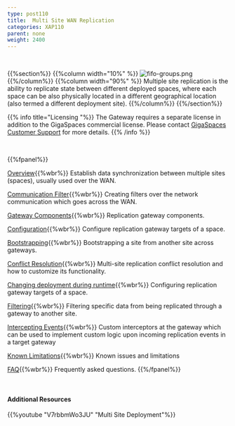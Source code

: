 ```yaml
---
type: post110
title:  Multi Site WAN Replication
categories: XAP110
parent: none
weight: 2400
---
```




<br>

{{%section%}}
{{%column width="10%" %}}
![fifo-groups.png](/attachment_files/subject/multisite.png)
{{%/column%}}
{{%column width="90%" %}}
Multiple site replication is the ability to replicate state between different deployed spaces, where each space can be also physically located in a different geographical location (also termed a different deployment site).
{{%/column%}}
{{%/section%}}

{{% info title="Licensing "%}}
The Gateway requires a separate license in addition to the GigaSpaces commercial license. Please contact [GigaSpaces Customer Support](http://www.gigaspaces.com/content/customer-support-services) for more details.
{{% /info %}}


<br>

{{%fpanel%}}

[Overview](./multi-site-replication-over-the-wan.html){{%wbr%}}
Establish data synchronization between multiple sites (spaces), usually used over the WAN.

[Communication Filter](./communication-filter-over-the-wan-(ssl,zip).html){{%wbr%}}
Creating filters over the network communication which goes across the WAN.

[Gateway Components](./replication-gateway-components.html){{%wbr%}}
Replication gateway components.

[Configuration](./configuring-space-gateway-targets.html){{%wbr%}}
Configure replication gateway targets of a space.

[Bootstrapping](./replication-gateway-bootstrapping-process.html){{%wbr%}}
Bootstrapping a site from another site across gateways.

[Conflict Resolution](./multi-site-conflict-resolution.html){{%wbr%}}
Multi-site replication conflict resolution and how to customize its functionality.

[Changing deployment during runtime](./changing-multi-site-deployment-during-runtime.html){{%wbr%}}
Configuring replication gateway targets of a space.

[Filtering](./replication-gateway-filtering.html){{%wbr%}}
Filtering specific data from being replicated through a gateway to another site.

[Intercepting Events](./intercepting-replication-events-at-the-gateway.html){{%wbr%}}
Custom interceptors at the gateway which can be used to implement custom logic upon incoming replication events in a target gateway

[Known Limitations](./multi-site-replication-limitations.html){{%wbr%}}
Known issues and limitations

[FAQ](/faq/multi-site-replication-over-the-wan-faq.html){{%wbr%}}
Frequently asked questions.
{{%/fpanel%}}

<br>

#### Additional Resources
{{%youtube "V7rbbmWo3JU"  "Multi Site Deployment"%}}








